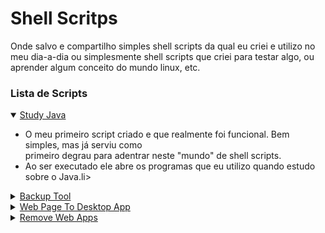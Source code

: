# Shell Scritps

Onde salvo e compartilho simples shell scripts da qual eu criei e utilizo no meu dia-a-dia ou simplesmente shell scripts que criei para testar algo, ou aprender algum conceito do mundo linux, etc.

### Lista de Scripts
<details open>
    <summary><a href="scripts/study-java.sh">Study Java</a></summary>
    <ul>
            <li>O meu primeiro script criado e que realmente foi funcional. Bem simples, mas já serviu como </li>primeiro degrau para adentrar neste "mundo" de shell scripts.
            <li>Ao ser executado ele abre os programas que eu utilizo quando estudo sobre o Java.</primeiro>li>
    </ul>
</details>
<details>
    <summary><a href="https://github.com/FabricioLopees/backup_project">Backup Tool</a></summary>
    <ul>
            <li>Faz a cópia da minha pasta home, compacta ela em um tar.xz e salva em uma partição ou disco de minha preferência.</li>
            <li>Uma simples ferramenta de backup, tem melhores, como o <a href="https://github.com/WayneD/rsync">rsync</a>, mas o intuito deste projeto é aprender e enteder como as coisas funcionam, descobrir novas maneiras de executar determinada tarefa e talvez um dia chegar perto da eficiência do <a href="https://github.com/WayneD/rsync">rsync</a>.</li>
    </ul>
</details>
<details>
    <summary><a href="scripts/webapp.sh">Web Page To Desktop App</a></summary>
    <ul>
        <li>Este script automatiza o ato de criar lançadores no meu Menu de Aplicativos para web apps. Por exemplo, o YouTube, ao invés de abrir o navegador e depois acessar o YouTube, eu posso criar um lançador no meu Menu de Aplicativos do Linux e então acessar ele como se fosse um aplicativo que eu baixei e instalei. </li> 
        <li>Utilizei o YouTube como exemplo, mas serve para qualquer página web. Basta executar o script passando dois argumentos, o primeiro é o link da página ex: `https://youtube.com`, e o segundo é o nome que quero dar para o "aplicativo" ex: `youtube`.</li><br>
        **A sintaxe fica assim:**
        ```
        ./webapp.sh [link] [nome_do_aplicativo]        
        ```
        **Exemplo com o YouTube:**
        ```
        ./webapp.sh https://youtube.com youtube
        ``` 
    </ul>
</details>
<details>
    <summary><a href="scripts/rmapp.sh">Remove Web Apps</a></summary>
    <ul>
        <li>Desfaz o "app" criado no script anterior.</li>
        <li>Sintaxe: `rmapp [nome_do_aplicativo]`</li>  
    </ul>
</details>

